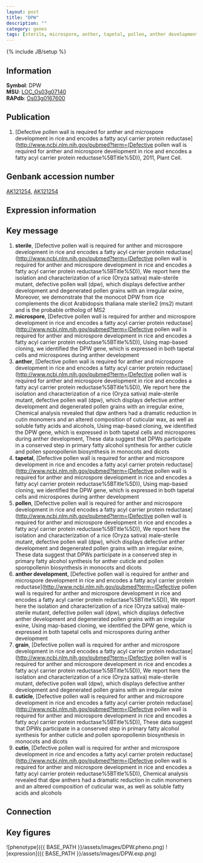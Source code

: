 ```yaml
---
layout: post
title: "DPW"
description: ""
category: genes
tags: [sterile, microspore, anther, tapetal, pollen, anther development, grain, cuticle, cutin, Gene]
---
```

{% include JB/setup %}

## Information
__Symbol__: DPW  
__MSU__: [LOC_Os03g07140](http://rice.plantbiology.msu.edu/cgi-bin/ORF_infopage.cgi?orf=LOC_Os03g07140)  
__RAPdb__: [Os03g0167600](http://rapdb.dna.affrc.go.jp/viewer/gbrowse_details/irgsp1?name=Os03g0167600)  

## Publication
1. [Defective pollen wall is required for anther and microspore development in rice and encodes a fatty acyl carrier protein reductase](http://www.ncbi.nlm.nih.gov/pubmed?term=(Defective pollen wall is required for anther and microspore development in rice and encodes a fatty acyl carrier protein reductase%5BTitle%5D)), 2011, Plant Cell.

## Genbank accession number
[AK121254](http://www.ncbi.nlm.nih.gov/nuccore/AK121254), [AK121254](http://www.ncbi.nlm.nih.gov/nuccore/AK121254)

## Expression information

## Key message
1. __sterile__, [Defective pollen wall is required for anther and microspore development in rice and encodes a fatty acyl carrier protein reductase](http://www.ncbi.nlm.nih.gov/pubmed?term=(Defective pollen wall is required for anther and microspore development in rice and encodes a fatty acyl carrier protein reductase%5BTitle%5D)),  We report here the isolation and characterization of a rice (Oryza sativa) male-sterile mutant, defective pollen wall (dpw), which displays defective anther development and degenerated pollen grains with an irregular exine, Moreover, we demonstrate that the monocot DPW from rice complements the dicot Arabidopsis thaliana male sterile2 (ms2) mutant and is the probable ortholog of MS2
2. __microspore__, [Defective pollen wall is required for anther and microspore development in rice and encodes a fatty acyl carrier protein reductase](http://www.ncbi.nlm.nih.gov/pubmed?term=(Defective pollen wall is required for anther and microspore development in rice and encodes a fatty acyl carrier protein reductase%5BTitle%5D)),  Using map-based cloning, we identified the DPW gene, which is expressed in both tapetal cells and microspores during anther development
3. __anther__, [Defective pollen wall is required for anther and microspore development in rice and encodes a fatty acyl carrier protein reductase](http://www.ncbi.nlm.nih.gov/pubmed?term=(Defective pollen wall is required for anther and microspore development in rice and encodes a fatty acyl carrier protein reductase%5BTitle%5D)),  We report here the isolation and characterization of a rice (Oryza sativa) male-sterile mutant, defective pollen wall (dpw), which displays defective anther development and degenerated pollen grains with an irregular exine, Chemical analysis revealed that dpw anthers had a dramatic reduction in cutin monomers and an altered composition of cuticular wax, as well as soluble fatty acids and alcohols, Using map-based cloning, we identified the DPW gene, which is expressed in both tapetal cells and microspores during anther development, These data suggest that DPWs participate in a conserved step in primary fatty alcohol synthesis for anther cuticle and pollen sporopollenin biosynthesis in monocots and dicots
4. __tapetal__, [Defective pollen wall is required for anther and microspore development in rice and encodes a fatty acyl carrier protein reductase](http://www.ncbi.nlm.nih.gov/pubmed?term=(Defective pollen wall is required for anther and microspore development in rice and encodes a fatty acyl carrier protein reductase%5BTitle%5D)),  Using map-based cloning, we identified the DPW gene, which is expressed in both tapetal cells and microspores during anther development
5. __pollen__, [Defective pollen wall is required for anther and microspore development in rice and encodes a fatty acyl carrier protein reductase](http://www.ncbi.nlm.nih.gov/pubmed?term=(Defective pollen wall is required for anther and microspore development in rice and encodes a fatty acyl carrier protein reductase%5BTitle%5D)),  We report here the isolation and characterization of a rice (Oryza sativa) male-sterile mutant, defective pollen wall (dpw), which displays defective anther development and degenerated pollen grains with an irregular exine, These data suggest that DPWs participate in a conserved step in primary fatty alcohol synthesis for anther cuticle and pollen sporopollenin biosynthesis in monocots and dicots
6. __anther development__, [Defective pollen wall is required for anther and microspore development in rice and encodes a fatty acyl carrier protein reductase](http://www.ncbi.nlm.nih.gov/pubmed?term=(Defective pollen wall is required for anther and microspore development in rice and encodes a fatty acyl carrier protein reductase%5BTitle%5D)),  We report here the isolation and characterization of a rice (Oryza sativa) male-sterile mutant, defective pollen wall (dpw), which displays defective anther development and degenerated pollen grains with an irregular exine, Using map-based cloning, we identified the DPW gene, which is expressed in both tapetal cells and microspores during anther development
7. __grain__, [Defective pollen wall is required for anther and microspore development in rice and encodes a fatty acyl carrier protein reductase](http://www.ncbi.nlm.nih.gov/pubmed?term=(Defective pollen wall is required for anther and microspore development in rice and encodes a fatty acyl carrier protein reductase%5BTitle%5D)),  We report here the isolation and characterization of a rice (Oryza sativa) male-sterile mutant, defective pollen wall (dpw), which displays defective anther development and degenerated pollen grains with an irregular exine
8. __cuticle__, [Defective pollen wall is required for anther and microspore development in rice and encodes a fatty acyl carrier protein reductase](http://www.ncbi.nlm.nih.gov/pubmed?term=(Defective pollen wall is required for anther and microspore development in rice and encodes a fatty acyl carrier protein reductase%5BTitle%5D)),  These data suggest that DPWs participate in a conserved step in primary fatty alcohol synthesis for anther cuticle and pollen sporopollenin biosynthesis in monocots and dicots
9. __cutin__, [Defective pollen wall is required for anther and microspore development in rice and encodes a fatty acyl carrier protein reductase](http://www.ncbi.nlm.nih.gov/pubmed?term=(Defective pollen wall is required for anther and microspore development in rice and encodes a fatty acyl carrier protein reductase%5BTitle%5D)),  Chemical analysis revealed that dpw anthers had a dramatic reduction in cutin monomers and an altered composition of cuticular wax, as well as soluble fatty acids and alcohols

## Connection

## Key figures
![phenotype]({{ BASE_PATH }}/assets/images/DPW.pheno.png)
![expression]({{ BASE_PATH }}/assets/images/DPW.exp.png)


